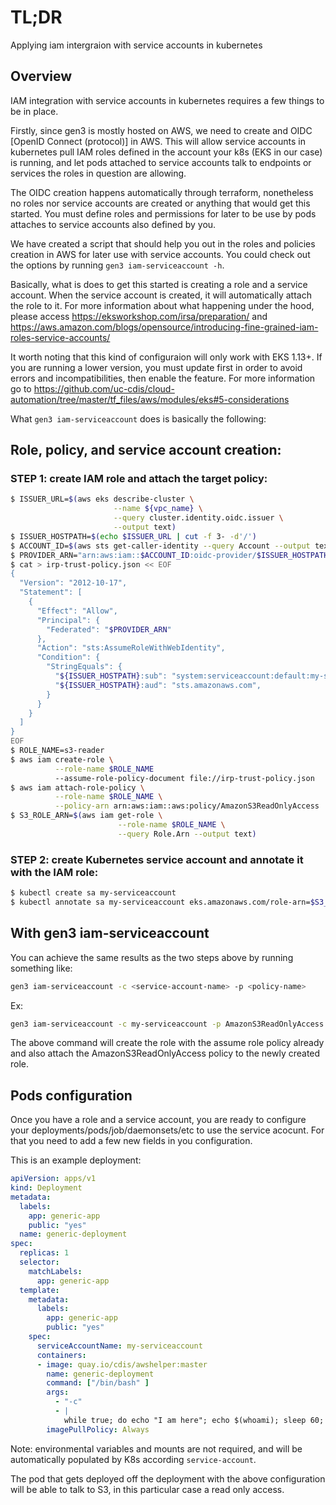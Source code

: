 # TL;DR

Applying iam intergraion with service accounts in kubernetes 

## Overview

IAM integration with service accounts in kubernetes requires a few things to be in place.

Firstly, since gen3 is mostly hosted on AWS, we need to create and OIDC [OpenID Connect (protocol)] in AWS. This will allow service accounts in kubernetes pull IAM roles defined in the account your k8s (EKS in our case) is running, and let pods attached to service accounts talk to endpoints or services the roles in question are allowing.

The OIDC creation happens automatically through terraform, nonetheless no roles nor service accounts are created or anything that would get this started. You must define roles and permissions for later to be use by pods attaches to service accounts also defined by you.

We have created a script that should help you out in the roles and policies creation in AWS for later use with service accounts. You could check out the options by running `gen3 iam-serviceaccount -h`. 

Basically, what is does to get this started is creating a role and a service account. When the service account is created, it will automatically attach the role to it. For more information about what happening under the hood, please access https://eksworkshop.com/irsa/preparation/ and https://aws.amazon.com/blogs/opensource/introducing-fine-grained-iam-roles-service-accounts/

It worth noting that this kind of configuraion will only work with EKS 1.13+. If you are running a lower version, you must update first in order to avoid errors and incompatibilities, then enable the feature. For more information go to https://github.com/uc-cdis/cloud-automation/tree/master/tf_files/aws/modules/eks#5-considerations


What `gen3 iam-serviceaccount` does is basically the following:


## Role, policy, and service account creation:

### STEP 1: create IAM role and attach the target policy:


```bash
$ ISSUER_URL=$(aws eks describe-cluster \
                       --name ${vpc_name} \
                       --query cluster.identity.oidc.issuer \
                       --output text)
$ ISSUER_HOSTPATH=$(echo $ISSUER_URL | cut -f 3- -d'/')
$ ACCOUNT_ID=$(aws sts get-caller-identity --query Account --output text)
$ PROVIDER_ARN="arn:aws:iam::$ACCOUNT_ID:oidc-provider/$ISSUER_HOSTPATH"
$ cat > irp-trust-policy.json << EOF
{
  "Version": "2012-10-17",
  "Statement": [
    {
      "Effect": "Allow",
      "Principal": {
        "Federated": "$PROVIDER_ARN"
      },
      "Action": "sts:AssumeRoleWithWebIdentity",
      "Condition": {
        "StringEquals": {
          "${ISSUER_HOSTPATH}:sub": "system:serviceaccount:default:my-serviceaccount"
          "${ISSUER_HOSTPATH}:aud": "sts.amazonaws.com",
        }
      }
    }
  ]
}
EOF
$ ROLE_NAME=s3-reader
$ aws iam create-role \
          --role-name $ROLE_NAME 
          --assume-role-policy-document file://irp-trust-policy.json
$ aws iam attach-role-policy \
          --role-name $ROLE_NAME \
          --policy-arn arn:aws:iam::aws:policy/AmazonS3ReadOnlyAccess
$ S3_ROLE_ARN=$(aws iam get-role \
                        --role-name $ROLE_NAME \
                        --query Role.Arn --output text)
```


### STEP 2: create Kubernetes service account and annotate it with the IAM role:

```bash
$ kubectl create sa my-serviceaccount
$ kubectl annotate sa my-serviceaccount eks.amazonaws.com/role-arn=$S3_ROLE_ARN
```



## With gen3 iam-serviceaccount

You can achieve the same results as the two steps above by running something like:

```bash
gen3 iam-serviceaccount -c <service-account-name> -p <policy-name>

```

Ex:

```bash 
gen3 iam-serviceaccount -c my-serviceaccount -p AmazonS3ReadOnlyAccess
```


The above command will create the role with the assume role policy already and also attach the AmazonS3ReadOnlyAccess policy to the newly created role.


## Pods configuration

Once you have a role and a service account, you are ready to configure your deployments/pods/job/daemonsets/etc to use the service acocunt. For that you need to add a few new fields in you configuration.

This is an example deployment:

```yaml
apiVersion: apps/v1
kind: Deployment
metadata:
  labels:
    app: generic-app
    public: "yes"
  name: generic-deployment
spec:
  replicas: 1
  selector:
    matchLabels:
      app: generic-app
  template:
    metadata:
      labels:
        app: generic-app
        public: "yes"
    spec:
      serviceAccountName: my-serviceaccount
      containers:
      - image: quay.io/cdis/awshelper:master
        name: generic-deployment
        command: ["/bin/bash" ]
        args:
          - "-c"
          - |
            while true; do echo "I am here"; echo $(whoami); sleep 60; done
        imagePullPolicy: Always
```

Note: environmental variables and mounts are not required, and will be automatically populated by K8s according `service-account`.


The pod that gets deployed off the deployment with the above configuration will be able to talk to S3, in this particular case a read only access.

